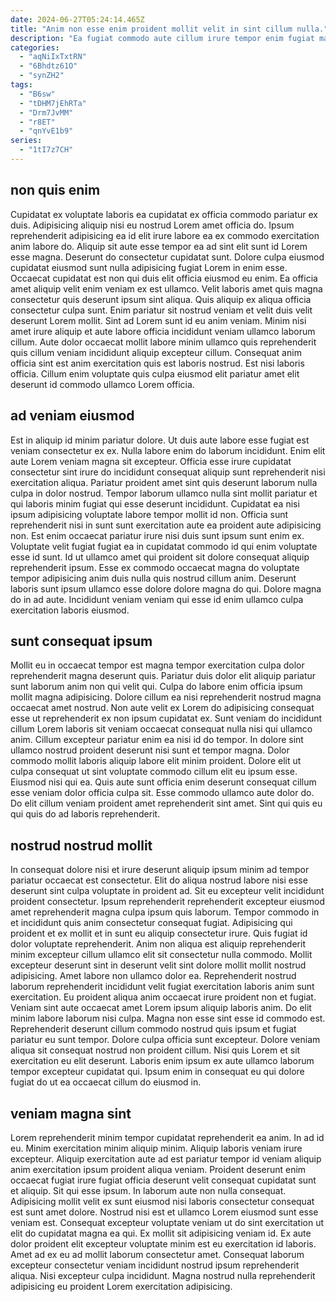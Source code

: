 ```yaml
---
date: 2024-06-27T05:24:14.465Z
title: "Anim non esse enim proident mollit velit in sint cillum nulla."
description: "Ea fugiat commodo aute cillum irure tempor enim fugiat magna officia id veniam culpa aute. Do qui nostrud enim irure cupidatat consequat qui reprehenderit cillum duis."
categories:
  - "aqNiIxTxtRN"
  - "6Bhdtz61O"
  - "synZH2"
tags:
  - "B6sw"
  - "tDHM7jEhRTa"
  - "Drm7JvMM"
  - "r8ET"
  - "qnYvE1b9"
series:
  - "1tI7z7CH"
---
```



## non quis enim

Cupidatat ex voluptate laboris ea cupidatat ex officia commodo pariatur ex duis. Adipisicing aliquip nisi eu nostrud Lorem amet officia do. Ipsum reprehenderit adipisicing ea id elit irure labore ea ex commodo exercitation anim labore do. Aliquip sit aute esse tempor ea ad sint elit sunt id Lorem esse magna.
Deserunt do consectetur cupidatat sunt. Dolore culpa eiusmod cupidatat eiusmod sunt nulla adipisicing fugiat Lorem in enim esse. Occaecat cupidatat est non qui duis elit officia eiusmod eu enim. Ea officia amet aliquip velit enim veniam ex est ullamco. Velit laboris amet quis magna consectetur quis deserunt ipsum sint aliqua. Quis aliquip ex aliqua officia consectetur culpa sunt. Enim pariatur sit nostrud veniam et velit duis velit deserunt Lorem mollit. Sint ad Lorem sunt id eu anim veniam.
Minim nisi amet irure aliquip et aute labore officia incididunt veniam ullamco laborum cillum. Aute dolor occaecat mollit labore minim ullamco quis reprehenderit quis cillum veniam incididunt aliquip excepteur cillum. Consequat anim officia sint est anim exercitation quis est laboris nostrud. Est nisi laboris officia. Cillum enim voluptate quis culpa eiusmod elit pariatur amet elit deserunt id commodo ullamco Lorem officia.

## ad veniam eiusmod

Est in aliquip id minim pariatur dolore. Ut duis aute labore esse fugiat est veniam consectetur ex ex. Nulla labore enim do laborum incididunt. Enim elit aute Lorem veniam magna sit excepteur. Officia esse irure cupidatat consectetur sint irure do incididunt consequat aliquip sunt reprehenderit nisi exercitation aliqua.
Pariatur proident amet sint quis deserunt laborum nulla culpa in dolor nostrud. Tempor laborum ullamco nulla sint mollit pariatur et qui laboris minim fugiat qui esse deserunt incididunt. Cupidatat ea nisi ipsum adipisicing voluptate labore tempor mollit id non. Officia sunt reprehenderit nisi in sunt sunt exercitation aute ea proident aute adipisicing non. Est enim occaecat pariatur irure nisi duis sunt ipsum sunt enim ex. Voluptate velit fugiat fugiat ea in cupidatat commodo id qui enim voluptate esse id sunt. Id ut ullamco amet qui proident sit dolore consequat aliquip reprehenderit ipsum.
Esse ex commodo occaecat magna do voluptate tempor adipisicing anim duis nulla quis nostrud cillum anim. Deserunt laboris sunt ipsum ullamco esse dolore dolore magna do qui. Dolore magna do in ad aute. Incididunt veniam veniam qui esse id enim ullamco culpa exercitation laboris eiusmod.

## sunt consequat ipsum

Mollit eu in occaecat tempor est magna tempor exercitation culpa dolor reprehenderit magna deserunt quis. Pariatur duis dolor elit aliquip pariatur sunt laborum anim non qui velit qui. Culpa do labore enim officia ipsum mollit magna adipisicing. Dolore cillum ea nisi reprehenderit nostrud magna occaecat amet nostrud.
Non aute velit ex Lorem do adipisicing consequat esse ut reprehenderit ex non ipsum cupidatat ex. Sunt veniam do incididunt cillum Lorem laboris sit veniam occaecat consequat nulla nisi qui ullamco anim. Cillum excepteur pariatur enim ea nisi id do tempor. In dolore sint ullamco nostrud proident deserunt nisi sunt et tempor magna.
Dolor commodo mollit laboris aliquip labore elit minim proident. Dolore elit ut culpa consequat ut sint voluptate commodo cillum elit eu ipsum esse. Eiusmod nisi qui ea. Quis aute sunt officia enim deserunt consequat cillum esse veniam dolor officia culpa sit. Esse commodo ullamco aute dolor do. Do elit cillum veniam proident amet reprehenderit sint amet. Sint qui quis eu qui quis do ad laboris reprehenderit.

## nostrud nostrud mollit

In consequat dolore nisi et irure deserunt aliquip ipsum minim ad tempor pariatur occaecat est consectetur. Elit do aliqua nostrud labore nisi esse deserunt sint culpa voluptate in proident ad. Sit eu excepteur velit incididunt proident consectetur. Ipsum reprehenderit reprehenderit excepteur eiusmod amet reprehenderit magna culpa ipsum quis laborum. Tempor commodo in et incididunt quis anim consectetur consequat fugiat. Adipisicing qui proident et ex mollit et in sunt eu aliquip consectetur irure. Quis fugiat id dolor voluptate reprehenderit. Anim non aliqua est aliquip reprehenderit minim excepteur cillum ullamco elit sit consectetur nulla commodo.
Mollit excepteur deserunt sint in deserunt velit sint dolore mollit mollit nostrud adipisicing. Amet labore non ullamco dolor ea. Reprehenderit nostrud laborum reprehenderit incididunt velit fugiat exercitation laboris anim sunt exercitation. Eu proident aliqua anim occaecat irure proident non et fugiat. Veniam sint aute occaecat amet Lorem ipsum aliquip laboris anim. Do elit minim labore laborum nisi culpa.
Magna non esse sint esse id commodo est. Reprehenderit deserunt cillum commodo nostrud quis ipsum et fugiat pariatur eu sunt tempor. Dolore culpa officia sunt excepteur. Dolore veniam aliqua sit consequat nostrud non proident cillum. Nisi quis Lorem et sit exercitation eu elit deserunt. Laboris enim ipsum ex aute ullamco laborum tempor excepteur cupidatat qui. Ipsum enim in consequat eu qui dolore fugiat do ut ea occaecat cillum do eiusmod in.

## veniam magna sint

Lorem reprehenderit minim tempor cupidatat reprehenderit ea anim. In ad id eu. Minim exercitation minim aliquip minim. Aliquip laboris veniam irure excepteur. Aliquip exercitation aute ad est pariatur tempor id veniam aliquip anim exercitation ipsum proident aliqua veniam.
Proident deserunt enim occaecat fugiat irure fugiat officia deserunt velit consequat cupidatat sunt et aliquip. Sit qui esse ipsum. In laborum aute non nulla consequat. Adipisicing mollit velit ex sunt eiusmod nisi laboris consectetur consequat est sunt amet dolore. Nostrud nisi est et ullamco Lorem eiusmod sunt esse veniam est.
Consequat excepteur voluptate veniam ut do sint exercitation ut elit do cupidatat magna ea qui. Ex mollit sit adipisicing veniam id. Ex aute dolor proident elit excepteur voluptate minim est eu exercitation id laboris. Amet ad ex eu ad mollit laborum consectetur amet. Consequat laborum excepteur consectetur veniam incididunt nostrud ipsum reprehenderit aliqua. Nisi excepteur culpa incididunt. Magna nostrud nulla reprehenderit adipisicing eu proident Lorem exercitation adipisicing.

